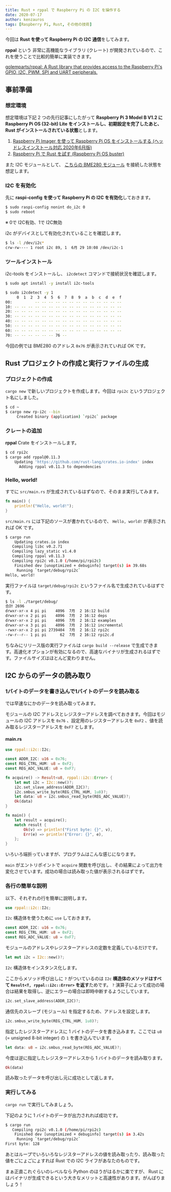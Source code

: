 ```yaml
---
title: Rust + rppal で Raspberry Pi の I2C を操作する
date: 2020-07-17
author: kenzauros
tags: [Raspberry Pi, Rust, その他の技術]
---
```


今回は **Rust を使って Raspberry Pi の I2C 通信**をしてみます。

**rppal** という 非常に高機能なライブラリ (クレート) が開発されているので、これを使うことで比較的簡単に実装できます。

[golemparts/rppal: A Rust library that provides access to the Raspberry Pi's GPIO, I2C, PWM, SPI and UART peripherals.](https://github.com/golemparts/rppal)

## 事前準備

### 想定環境

想定環境は下記 2 つの先行記事にしたがって **Raspberry Pi 3 Model B V1.2 に Raspberry Pi OS (32-bit) Lite をインストールし、初期設定を完了したあと、 Rust がインストールされている状態**とします。

1. [Raspberry Pi Imager を使って Raspberry Pi OS をインストールする (ヘッドレスインストール対応 2020年6月版)](/install-raspberry-pi-os-with-raspberry-pi-imager)
2. [Raspberry Pi で Rust を試す (Raspberry Pi OS buster)](/rust-in-raspberry-pi)

また I2C モジュールとして、 [こちらの BME280 モジュール](https://www.amazon.co.jp/o/ASIN/B07LBCZZNM/) を接続した状態を想定します。

### I2C を有効化

先に **raspi-config を使って Raspberry Pi の I2C を有効化**しておきます。

```bash
$ sudo raspi-config nonint do_i2c 0
$ sudo reboot
```

※ 0で I2C有効、1で I2C無効

i2c がデバイスとして有効化されていることを確認します。

```bash
$ ls -l /dev/i2c*
crw-rw---- 1 root i2c 89, 1  6月 29 10:08 /dev/i2c-1
```

### ツールインストール

i2c-tools をインストールし、 `i2cdetect` コマンドで接続状況を確認します。

```bash
$ sudo apt install -y install i2c-tools

$ sudo i2cdetect -y 1
     0  1  2  3  4  5  6  7  8  9  a  b  c  d  e  f
00:          -- -- -- -- -- -- -- -- -- -- -- -- -- 
10: -- -- -- -- -- -- -- -- -- -- -- -- -- -- -- -- 
20: -- -- -- -- -- -- -- -- -- -- -- -- -- -- -- -- 
30: -- -- -- -- -- -- -- -- -- -- -- -- -- -- -- -- 
40: -- -- -- -- -- -- -- -- -- -- -- -- -- -- -- -- 
50: -- -- -- -- -- -- -- -- -- -- -- -- -- -- -- -- 
60: -- -- -- -- -- -- -- -- -- -- -- -- -- -- -- -- 
70: -- -- -- -- -- -- 76 --   
```

今回の例では BME280 のアドレス `0x76` が表示されていれば OK です。

## Rust プロジェクトの作成と実行ファイルの生成

### プロジェクトの作成

`cargo new` で新しいプロジェクトを作成します。今回は `rpi2c` というプロジェクト名にしました。

```sh
$ cd ~
$ cargo new rp-i2c --bin
     Created binary (application) `rpi2c` package
```

### クレートの追加

**rppal** Crate をインストールします。

```sh
$ cd rpi2c
$ cargo add rppal@0.11.3
    Updating 'https://github.com/rust-lang/crates.io-index' index
      Adding rppal v0.11.3 to dependencies
```

### Hello, world!

すでに `src/main.rs` が生成されているはずなので、そのまま実行してみます。

```rust
fn main() {
    println!("Hello, world!");
}
```

`src/main.rs` には下記のソースが書かれているので、 `Hello, world!` が表示されれば OK です。

```sh
$ cargo run
    Updating crates.io index
   Compiling libc v0.2.71
   Compiling lazy_static v1.4.0
   Compiling rppal v0.11.3
   Compiling rpi2c v0.1.0 (/home/pi/rpi2c)
    Finished dev [unoptimized + debuginfo] target(s) in 39.68s
     Running `target/debug/rpi2c`
Hello, world!
```

実行ファイルは `target/debug/rpi2c` というファイル名で生成されているはずです。

```sh
$ ls -l ./target/debug/
合計 2696
drwxr-xr-x 4 pi pi    4096  7月  2 16:12 build
drwxr-xr-x 2 pi pi    4096  7月  2 16:12 deps
drwxr-xr-x 2 pi pi    4096  7月  2 16:12 examples
drwxr-xr-x 3 pi pi    4096  7月  2 16:12 incremental
-rwxr-xr-x 2 pi pi 2739404  7月  2 16:12 rpi2c
-rw-r--r-- 1 pi pi      62  7月  2 16:12 rpi2c.d
```

ちなみにリリース版の実行ファイルは `cargo build --release` で生成できます。高速化オプションが有効になるので、高速なバイナリが生成されるはずです。ファイルサイズはほとんど変わりません。

## I2C からのデータの読み取り

### 1バイトのデータを書き込んで1バイトのデータを読み取る

では早速なにかのデータを読み取ってみます。

モジュールの I2C アドレスとレジスターアドレスを調べておきます。今回はモジュールの I2C アドレスを `0x76` 、設定用のレジスターアドレスを `0xF2` 、値を読み取るレジスターアドレスを `0xF7` とします。

#### main.rs

```rust
use rppal::i2c::I2c;

const ADDR_I2C: u16 = 0x76;
const REG_CTRL_HUM: u8 = 0xF2;
const REG_ADC_VALUE: u8 = 0xF7;

fn acquire() -> Result<u8, rppal::i2c::Error> {
    let mut i2c = I2c::new()?;
    i2c.set_slave_address(ADDR_I2C)?;
    i2c.smbus_write_byte(REG_CTRL_HUM, 1u8)?;
    let data: u8 = i2c.smbus_read_byte(REG_ADC_VALUE)?;
    Ok(data)
}

fn main() {
    let result = acquire();
    match result {
        Ok(v) => println!("First byte: {}", v),
        Err(e) => println!("Error: {}", e),
    };
}
```

いろいろ端折っていますが、プログラムはこんな感じになります。

`main` がエントリポイントで `acquire` 関数を呼び出し、その結果によって出力を変化させています。成功の場合は読み取った値が表示されるはずです。

### 各行の簡単な説明

以下、それぞれの行を簡単に説明します。

```rust
use rppal::i2c::I2c;
```

`I2c` 構造体を使うために `use` しておきます。

```rust
const ADDR_I2C: u16 = 0x76;
const REG_CTRL_HUM: u8 = 0xF2;
const REG_ADC_VALUE: u8 = 0xF7;
```

モジュールのアドレスやレジスターアドレスの定数を定義しているだけです。

```rust
let mut i2c = I2c::new()?;
```

`I2c` 構造体をインスタンス化します。

ここからメソッド呼び出しに `?` がついているのは `I2c` **構造体のメソッドはすべて `Result<T, rppal::i2c::Error>` を返す**ためです。 `?` 演算子によって成功の場合は結果を取得し、逆にエラーの場合は即時中断するようにしています。

```rust
i2c.set_slave_address(ADDR_I2C)?;
```

通信先のスレーブ (モジュール) を指定するため、アドレスを設定します。

```rust
i2c.smbus_write_byte(REG_CTRL_HUM, 1u8)?;
```

指定したレジスターアドレスに 1 バイトのデータを書き込みます。ここでは `u8` (= unsigned 8-bit integer) の `1` を書き込んでいます。

```rust
let data: u8 = i2c.smbus_read_byte(REG_ADC_VALUE)?;
```

今度は逆に指定したレジスターアドレスから 1 バイトのデータを読み取ります。

```rust
Ok(data)
```

読み取ったデータを呼び出し元に成功として返します。

### 実行してみる

`cargo run` で実行してみましょう。

下記のように 1 バイトのデータが出力されれば成功です。

```sh
$ cargo run
   Compiling rpi2c v0.1.0 (/home/pi/rpi2c)
    Finished dev [unoptimized + debuginfo] target(s) in 3.42s
     Running `target/debug/rpi2c`
First byte: 128
```

あとはループでいろいろなレジスターアドレスの値を読み取ったり、読み取った値をごにょごにょすれば Rust での I2C ライフがあなたのものです。

まぁ正直これぐらいのレベルなら Python のほうがはるかに楽ですが、 Rust にはバイナリが生成できるという大きなメリットと高速性があります。がんばりましょう！
